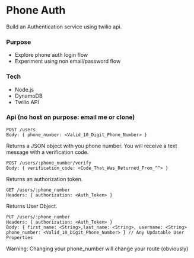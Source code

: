 # Phone Auth
Build an Authentication service using twilio api.  

### Purpose
- Explore phone auth login flow
- Experiment using non email/password flow

### Tech
- Node.js
- DynamoDB
- Twilio API

### Api (no host on purpose: email me or clone)

```
POST /users
Body: { phone_number: <Valid_10_Digit_Phone_Number> }
```
Returns a JSON object with you phone number. You will receive a text message with a verification code.  

```
POST /users/:phone_number/verify
Body: { verification_code: <Code_That_Was_Returned_From_^^> }
```
Returns an authorization token.  

```
GET /users/:phone_number
Headers: { authorization: <Auth_Token> }
```
Returns User Object.  

```
PUT /users/:phone_number
Headers: { authorization: <Auth_Token> }
Body: { first_name: <String>,last_name: <String>, username: <String> phone_number: <Valid_10_Digit_Phone_Number> } // Any Updatable User Properties
```
Warning: Changing your phone_number will change your route (obviously)  